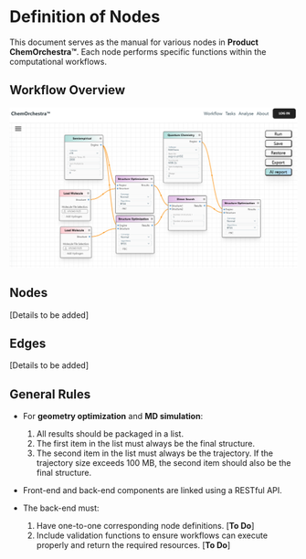 # Definition of Nodes

This document serves as the manual for various nodes in **Product ChemOrchestra™**. Each node performs specific functions within the computational workflows.

## Workflow Overview

![Screenshot](./img/Index_flow.png)

## Nodes

[Details to be added]

## Edges

[Details to be added]

## General Rules

- For **geometry optimization** and **MD simulation**:
  
  1. All results should be packaged in a list.
  2. The first item in the list must always be the final structure.
  3. The second item in the list must always be the trajectory. If the trajectory size exceeds 100 MB, the second item should also be the final structure.

- Front-end and back-end components are linked using a RESTful API.

- The back-end must:
  
  1. Have one-to-one corresponding node definitions. [**To Do**]
  2. Include validation functions to ensure workflows can execute properly and return the required resources. [**To Do**]


